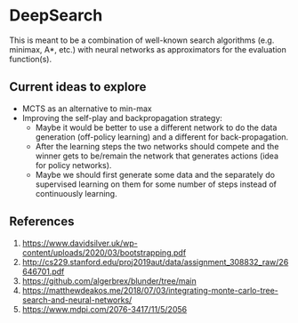 # DeepSearch

This is meant to be a combination of well-known search algorithms (e.g. minimax, A*, etc.) with neural networks as approximators for the evaluation function(s).


## Current ideas to explore

* MCTS as an alternative to min-max
* Improving the self-play and backpropagation strategy:
  * Maybe it would be better to use a different network to do the data generation (off-policy learning) and a different for back-propagation.
  * After the learning steps the two networks should compete and the winner gets to be/remain the network that generates actions (idea for policy networks).
  * Maybe we should first generate some data and the separately do supervised learning on them for some number of steps instead of continuously learning.

## References

1. https://www.davidsilver.uk/wp-content/uploads/2020/03/bootstrapping.pdf
2. http://cs229.stanford.edu/proj2019aut/data/assignment_308832_raw/26646701.pdf
3. https://github.com/algerbrex/blunder/tree/main
4. https://matthewdeakos.me/2018/07/03/integrating-monte-carlo-tree-search-and-neural-networks/
5. https://www.mdpi.com/2076-3417/11/5/2056
